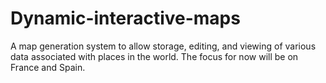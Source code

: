 # Dynamic-interactive-maps
A map generation system to allow storage, editing, and viewing of various data associated with places in the world. The focus for now will be on France and Spain.
